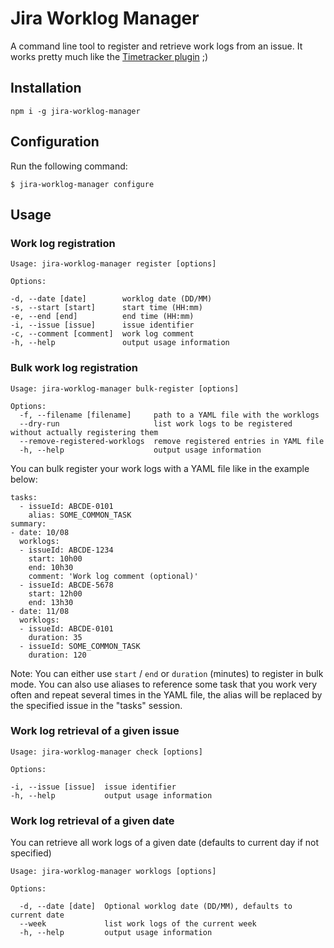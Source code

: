 # Jira Worklog Manager

A command line tool to register and retrieve work logs from an issue. It works pretty much like the [Timetracker plugin](https://marketplace.atlassian.com/apps/1211243/timetracker-time-tracking-reporting?hosting=server&tab=overview) ;)

## Installation

```
npm i -g jira-worklog-manager
```

## Configuration

Run the following command:

```
$ jira-worklog-manager configure
```

## Usage

### Work log registration

```
Usage: jira-worklog-manager register [options]

Options:

-d, --date [date]        worklog date (DD/MM)
-s, --start [start]      start time (HH:mm)
-e, --end [end]          end time (HH:mm)
-i, --issue [issue]      issue identifier
-c, --comment [comment]  work log comment
-h, --help               output usage information
```

### Bulk work log registration

```
Usage: jira-worklog-manager bulk-register [options]

Options:
  -f, --filename [filename]     path to a YAML file with the worklogs
  --dry-run                     list work logs to be registered without actually registering them
  --remove-registered-worklogs  remove registered entries in YAML file
  -h, --help                    output usage information
```

You can bulk register your work logs with a YAML file like in the example below:

```
tasks:
  - issueId: ABCDE-0101
    alias: SOME_COMMON_TASK
summary:
- date: 10/08
  worklogs:
  - issueId: ABCDE-1234
    start: 10h00
    end: 10h30
    comment: 'Work log comment (optional)'
  - issueId: ABCDE-5678
    start: 12h00
    end: 13h30
- date: 11/08
  worklogs:
  - issueId: ABCDE-0101
    duration: 35
  - issueId: SOME_COMMON_TASK
    duration: 120
```

Note: You can either use `start` / `end` or `duration` (minutes) to register in bulk mode. You can also use aliases to reference some task that you work very often and repeat several times in the YAML file, the alias will be replaced by the specified issue in the "tasks" session.

### Work log retrieval of a given issue

```
Usage: jira-worklog-manager check [options]

Options:

-i, --issue [issue]  issue identifier
-h, --help           output usage information
```

### Work log retrieval of a given date

You can retrieve all work logs of a given date (defaults to current day if not specified)

```
Usage: jira-worklog-manager worklogs [options]

Options:

  -d, --date [date]  Optional worklog date (DD/MM), defaults to current date
  --week             list work logs of the current week
  -h, --help         output usage information

``` 
